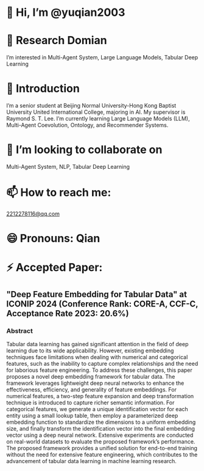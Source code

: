 # 👋 Hi, I’m @yuqian2003
# 👀 Research Domian
I’m interested in Multi-Agent System, Large Language Models, Tabular Deep Learning
# 🌱 Introduction
I’m a senior student at Beijing Normal University-Hong Kong Baptist University United International College, majoring in AI. My supervisor is Raymond S. T. Lee. I’m currently learning Large Language Models (LLM), Multi-Agent Coevolution, Ontology, and Recommender Systems.
# 💞️ I’m looking to collaborate on 
Multi-Agent System, NLP, Tabular Deep Learning
# 📫 How to reach me: 
2212278116@qq.com
# 😄 Pronouns: Qian
# ⚡ Accepted Paper:
## "Deep Feature Embedding for Tabular Data" at ICONIP 2024 (Conference Rank: CORE-A, CCF-C, Acceptance Rate 2023: 20.6%)

### Abstract
Tabular data learning has gained significant attention in the field of deep learning due to its wide applicability. However, existing embedding techniques face limitations when dealing with numerical and categorical features, such as the inability to capture complex relationships and the need for laborious feature engineering. To address these challenges, this paper proposes a novel deep embedding framework for tabular data. The framework leverages lightweight deep neural networks to enhance the effectiveness, efficiency, and generality of feature embeddings. For numerical features, a two-step feature expansion and deep transformation technique is introduced to capture richer semantic information. For categorical features, we generate a unique identification vector for each entity using a small lookup table, then employ a parameterized deep embedding function to standardize the dimensions to a uniform embedding size, and finally transform the identification vector into the final embedding vector using a deep neural network. Extensive experiments are conducted on real-world datasets to evaluate the proposed framework’s performance. The proposed framework provides a unified solution for end-to-end training without the need for extensive feature engineering, which contributes to the advancement of tabular data learning in machine learning research.


